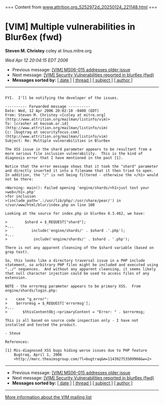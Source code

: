 === Content from www.attrition.org_5252972d_20250124_221148.html ===

# [VIM] Multiple vulnerabilities in Blur6ex (fwd)

**Steven M. Christey**
coley at linus.mitre.org

*Wed Apr 12 20:04:15 EDT 2006*

* Previous message: [[VIM] MS06-015 addresses older issue](000690.html)
* Next message: [[VIM] Security Vulnerabilities reported in blur6ex (fwd)](000692.html)
* **Messages sorted by:**
  [[ date ]](date.html#691)
  [[ thread ]](thread.html#691)
  [[ subject ]](subject.html#691)
  [[ author ]](author.html#691)

---

```

FYI.  I'll be notifying the developer of the issues.

---------- Forwarded message ----------
Date: Wed, 12 Apr 2006 20:02:18 -0400 (EDT)
From: Steven M. Christey <[coley at mitre.org](http://www.attrition.org/mailman/listinfo/vim)>
To: [crasher at kecoak.or.id](http://www.attrition.org/mailman/listinfo/vim)
Cc: [bugtraq at securityfocus.com](http://www.attrition.org/mailman/listinfo/vim)
Subject: Re: Multiple vulnerabilities in Blur6ex

The XSS issue in the shard parameter appears to be resultant from a
more serious file inclusion vulnerability.  This is the kind of
diagnosis error that I have mentioned in the past [1].

Notice that the error message shows that it took the "shard" parameter
and directly inserted it into a filename that it then tried to open.
In addition, the "/" is not being filtered - otherwise the </h1> would
not be there:

>Warning: main(): Failed opening 'engine/shards/<h1>just test your
>web</h1>.php'
>for inclusion
>(include_path='.:/usr/lib/php/:/usr/share/pear/') in
>/var/www/html/blur/index.php on line 108

Looking at the source for index.php in blur6ex 0.3.462, we have:

>        $shard = $_REQUEST["shard"];
>...
>    		include('engine/shards/' . $shard .'.php');
>...
>            include('engine/shards/' . $shard . '.php');

There is not any apparent cleansing of the $shard variable (based on
grep test).

So, this looks like a directory traversal issue in a PHP include
statement, so arbitrary PHP files might be included and executed using
"../" sequences.  And without any apparent cleansing, it seems likely
that null character injection could be used to access files of any
extension.

NOTE - the errormsg parameter appears to be primary XSS.  From
engine/shards/login.php:

>    case "g_error":
>    $errormsg = $_REQUEST['errormsg'];
>...
>    	$thisContentObj->primaryContent = "Error: " . $errormsg;

This is all based on source code inspection only - I have not
installed and tested the product.

- Steve

References:

[1] Mis-diagnosed XSS bugs hiding worse issues due to PHP feature
    Bugtraq, April 1, 2006
    <http://marc.theaimsgroup.com/?l=bugtraq&m=114392753509966&w=2>

```

---

* Previous message: [[VIM] MS06-015 addresses older issue](000690.html)
* Next message: [[VIM] Security Vulnerabilities reported in blur6ex (fwd)](000692.html)
* **Messages sorted by:**
  [[ date ]](date.html#691)
  [[ thread ]](thread.html#691)
  [[ subject ]](subject.html#691)
  [[ author ]](author.html#691)

---

[More information about the VIM
mailing list](http://www.attrition.org/mailman/listinfo/vim)


